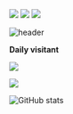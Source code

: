 <a herf="https://www.notion.so/9edb3854b3b3414b866e9e1366b16ee5?pvs=4">
<img src="https://img.shields.io/badge/Notion-3DDC84?style=flat-square&logo=Notion&logoColor=white&link=https://www.notion.so/9edb3854b3b3414b866e9e1366b16ee5?pvs=4"/>
</a>
<img src="https://img.shields.io/badge/Notion-3DDC84?style=flat-square&logo=Notion&logoColor=white"/>
<img src="https://img.shields.io/badge/Notion-3DDC84?style=flat-square&logo=Notion&logoColor=white"/>
<a href="https://www.notion.so/9edb3854b3b3414b866e9e1366b16ee5?pvs=4“><img src="https://img.shields.io/badge/Instagram-E4405F?style=flat-square&logo=Instagram&logoColor=white&link=https://www.notion.so/9edb3854b3b3414b866e9e1366b16ee5?pvs=4"/></a>

<!--
**8woo4/8woo4** is a ✨ _special_ ✨ repository because its `README.md` (this file) appears on your GitHub profile.

Here are some ideas to get you started:

- 🔭 I’m currently working on ...
- 🌱 I’m currently learning ...
- 👯 I’m looking to collaborate on ...
- 🤔 I’m looking for help with ...
- 💬 Ask me about ...
- 📫 How to reach me: ...
- 😄 Pronouns: ...
- ⚡ Fun fact: ...
-->
![header](https://capsule-render.vercel.app/api?type=waving&color=timeGradient&text=%20to%208woo4's%20GitHub%20👋&animation=twinkling&fontSize=35&fontAlignY=40&fontAlign=70&height=250)





<a>**Daily visitant**</a>

<a href="https://hits.seeyoufarm.com"><img src="https://hits.seeyoufarm.com/api/count/incr/badge.svg?url=https%3A%2F%2Fgithub.com%2F8woo4&count_bg=%23F6003F&title_bg=%23B9B9B9&icon=&icon_color=%23000000&title=daily+visitant&edge_flat=false"/></a>

<p>

<img src="https://img.shields.io/badge/Notion-3DDC84?style=flat-square&logo=Notion&logoColor=white"/>

</p>


![GitHub stats](https://github-readme-stats.vercel.app/api?username=8woo4&show_icons=true&theme=radical)

